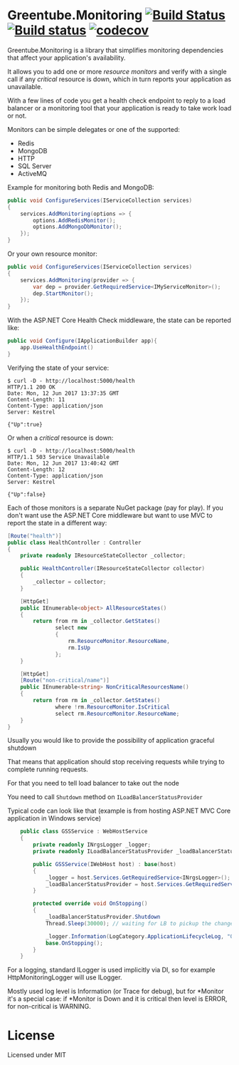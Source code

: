 # Greentube.Monitoring [![Build Status](https://travis-ci.org/Greentube/monitoring.svg?branch=master)](https://travis-ci.org/Greentube/monitoring) [![Build status](https://ci.appveyor.com/api/projects/status/42eufhcmhwslimn5/branch/master?svg=true)](https://ci.appveyor.com/project/Greentube/monitoring/branch/master) [![codecov](https://codecov.io/gh/Greentube/monitoring/branch/master/graph/badge.svg)](https://codecov.io/gh/Greentube/monitoring)

Greentube.Monitoring is a library that simplifies monitoring dependencies that affect your application's availability.

It allows you to add one or more _resource monitors_  and verify with a single call if any _critical_ resource is down, which in turn reports your application as unavailable.

With a few lines of code you get a health check endpoint to reply to a load balancer or a monitoring tool that your application is ready to take work load or not.

Monitors can be simple delegates or one of the supported:

* Redis
* MongoDB
* HTTP
* SQL Server
* ActiveMQ

Example for monitoring both Redis and MongoDB:
```csharp
public void ConfigureServices(IServiceCollection services)
{
    services.AddMonitoring(options => {
        options.AddRedisMonitor();
        options.AddMongoDbMonitor();
    });
}
```
Or your own resource monitor:
```csharp
public void ConfigureServices(IServiceCollection services)
{
    services.AddMonitoring(provider => {
        var dep = provider.GetRequiredService<IMyServiceMonitor>();
        dep.StartMonitor();
    });
}
```
With the ASP.NET Core Health Check middleware, the state can be reported like:
```csharp
public void Configure(IApplicationBuilder app){
    app.UseHealthEndpoint()
}
```
Verifying the state of your service:
```console
$ curl -D - http://localhost:5000/health
HTTP/1.1 200 OK
Date: Mon, 12 Jun 2017 13:37:35 GMT
Content-Length: 11
Content-Type: application/json
Server: Kestrel

{"Up":true}
```
Or when a _critical_ resource is down:
```console
$ curl -D - http://localhost:5000/health
HTTP/1.1 503 Service Unavailable
Date: Mon, 12 Jun 2017 13:40:42 GMT
Content-Length: 12
Content-Type: application/json
Server: Kestrel

{"Up":false}
```

Each of those monitors is a separate NuGet package (pay for play). If you don't want use the ASP.NET Core middleware but want to use MVC to report the state in a different way:

```csharp
[Route("health")]
public class HealthController : Controller
{
    private readonly IResourceStateCollector _collector;

    public HealthController(IResourceStateCollector collector)
    {
        _collector = collector;
    }

    [HttpGet]
    public IEnumerable<object> AllResourceStates()
    {
        return from rm in _collector.GetStates()
               select new
               {
                   rm.ResourceMonitor.ResourceName,
                   rm.IsUp
               };
    }

    [HttpGet]
    [Route("non-critical/name")]
    public IEnumerable<string> NonCriticalResourcesName()
    {
        return from rm in _collector.GetStates()
               where !rm.ResourceMonitor.IsCritical
               select rm.ResourceMonitor.ResourceName;
    }
}
```

Usually you would like to provide the possibility of application graceful shutdown

That means that application should stop receiving requests while trying to complete running requests.

For that you need to tell load balancer to take out the node

You need to call `Shutdown` method on `ILoadBalancerStatusProvider` 

Typical code can look like that (example is from hosting ASP.NET MVC Core application in Windows service)
```csharp
    public class GSSService : WebHostService
    {
        private readonly INrgsLogger _logger;
        private readonly ILoadBalancerStatusProvider _loadBalancerStatusProvider;

        public GSSService(IWebHost host) : base(host)
        {
            _logger = host.Services.GetRequiredService<INrgsLogger>();
            _loadBalancerStatusProvider = host.Services.GetRequiredService<Startup.ILoadBalancerStatusProvider>();
        }

        protected override void OnStopping()
        {
            _loadBalancerStatusProvider.Shutdown 
            Thread.Sleep(30000); // waiting for LB to pickup the change

            _logger.Information(LogCategory.ApplicationLifecycleLog, "OnStopping method called.");
            base.OnStopping();
        }
    }

```

For a logging, standard ILogger<T> is used implicitly via DI, so for example HttpMonitoringLogger will use 
ILogger<HttpResourceMonitor>. 

Mostly used log level is Information (or Trace for debug), but for *Monitor it's a special case:
if *Monitor is Down and it is critical then level is ERROR, for non-critical is WARNING.

# License

Licensed under MIT
